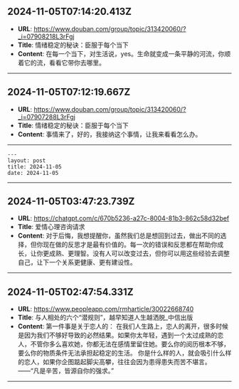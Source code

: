 
  ## 2024-11-05T07:14:20.413Z
  
  - **URL**: https://www.douban.com/group/topic/313420060/?_i=07908218L3rFgj
  - **Title**: 情绪稳定的秘诀：臣服于每个当下
  - **Content**: 在每一个当下，对生活说，yes。生命就变成一条平静的河流，你顺着它的流，看看它带你去哪里。
  
  
  ---
  
  ## 2024-11-05T07:12:19.667Z
  
  - **URL**: https://www.douban.com/group/topic/313420060/?_i=07907288L3rFgj
  - **Title**: 情绪稳定的秘诀：臣服于每个当下
  - **Content**: 事情来了，好的，我接纳这个事情，让我来看看怎么办。
  
  
  ---
    ---
    layout: post
    title: 2024-11-05
    date: 2024-11-05
  ---
 
  ## 2024-11-05T03:47:23.739Z
  
  - **URL**: https://chatgpt.com/c/670b5236-a27c-8004-81b3-862c58d32bef
  - **Title**: 爱情心理咨询请求
  - **Content**: 对于后悔，我想提醒你，虽然我们总是想回到过去，做出不同的选择，但你现在做的反思才是最有价值的。每一次的错误和反思都在帮助你成长，让你更成熟、更理智。没有人可以改变过去，但你可以用这些经验去调整自己，让下一个关系更健康、更有建设性。
  
  
  ---
  
  ## 2024-11-05T02:47:54.331Z
  
  - **URL**: https://www.peopleapp.com/rmharticle/30022668740
  - **Title**: 与人相处的六个“潜规则”，越早知道人生越洒脱_中信出版
  - **Content**: 第一件事是关于恋人的：  在我们人生路上，恋人的离开，很多时候是因为我们不够好导致的必然结果。如果你太年轻，遇到一个太过成熟的恋人，不管你多么喜欢她，你都无法在感情里留住她。要么你的阅历根本不够，要么你的物质条件无法承担起稳定的生活。  你是什么样的人，就会吸引什么样的恋人，如果你企图踮起脚尖高攀，往往会因为患得患失而苦不堪言。  ——“凡是辛苦，皆源自你的强求。”
  
  
  ---
  